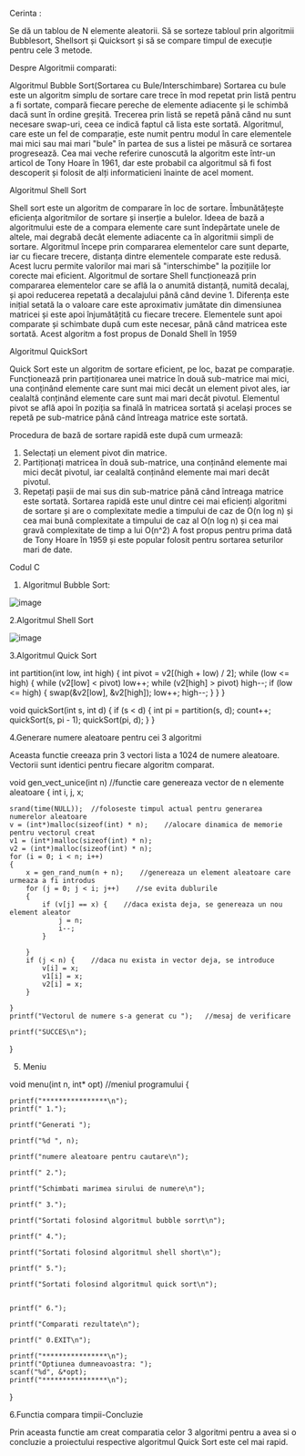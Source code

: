 Cerinta :

Se dă un tablou de N elemente aleatorii. Să se sorteze tabloul prin algoritmii Bubblesort, Shellsort și Quicksort și să se compare timpul de execuție pentru cele 3 metode.

Despre Algoritmii comparati:

Algoritmul Bubble Sort(Sortarea cu Bule/Interschimbare)
Sortarea cu bule este un algoritm simplu de sortare care trece în mod repetat prin listă pentru a fi sortate, compară fiecare pereche de elemente adiacente și le schimbă dacă sunt în ordine greșită. Trecerea prin listă se repetă până când nu sunt necesare swap-uri, ceea ce indică faptul că lista este sortată. Algoritmul, care este un fel de comparație, este numit pentru modul în care elementele mai mici sau mai mari "bule" în partea de sus a listei pe măsură ce sortarea progresează.
Cea mai veche referire cunoscută la algoritm este într-un articol de Tony Hoare în 1961, dar este probabil ca algoritmul să fi fost descoperit și folosit de alți informaticieni înainte de acel moment.

Algoritmul Shell Sort 

Shell sort este un algoritm de comparare în loc de sortare. Îmbunătățește eficiența algoritmilor de sortare și inserție a bulelor. Ideea de bază a algoritmului este de a compara elemente care sunt îndepărtate unele de altele, mai degrabă decât elemente adiacente ca în algoritmii simpli de sortare. Algoritmul începe prin compararea elementelor care sunt departe, iar cu fiecare trecere, distanța dintre elementele comparate este redusă.
Acest lucru permite valorilor mai mari să "interschimbe" la pozițiile lor corecte mai eficient.
Algoritmul de sortare Shell funcționează prin compararea elementelor care se află la o anumită distanță, numită decalaj, și apoi reducerea repetată a decalajului până când devine 1. Diferența este inițial setată la o valoare care este aproximativ jumătate din dimensiunea matricei și este apoi înjumătățită cu fiecare trecere. Elementele sunt apoi comparate și schimbate după cum este necesar, până când matricea este sortată.
Acest algoritm a fost propus de Donald Shell în 1959

Algoritmul QuickSort

Quick Sort este un algoritm de sortare eficient, pe loc, bazat pe comparație. Funcționează prin partiționarea unei matrice în două sub-matrice mai mici, una conținând elemente care sunt mai mici decât un element pivot ales, iar cealaltă conținând elemente care sunt mai mari decât pivotul. Elementul pivot se află apoi în poziția sa finală în matricea sortată și același proces se repetă pe sub-matrice până când întreaga matrice este sortată.

Procedura de bază de sortare rapidă este după cum urmează:

1.	Selectați un element pivot din matrice.
2.	Partiționați matricea în două sub-matrice, una conținând elemente mai mici decât pivotul, iar cealaltă conținând elemente mai mari decât pivotul.
3.	Repetați pașii de mai sus din sub-matrice până când întreaga matrice este sortată.
Sortarea rapidă este unul dintre cei mai eficienți algoritmi de sortare și are o complexitate medie a timpului de caz de O(n log n) și cea mai bună complexitate a timpului de caz al O(n log n) și cea mai gravă complexitate de timp a lui O(n^2)
A fost propus pentru prima dată de Tony Hoare în 1959 și este popular folosit pentru sortarea seturilor mari de date.

Codul C

1.	Algoritmul Bubble Sort:


![image](https://user-images.githubusercontent.com/115789255/212035819-8cd6c210-2e82-4485-bd1c-25f1d13c72b3.png)


2.Algoritmul Shell Sort

![image](https://user-images.githubusercontent.com/115789255/212036076-82399f6c-573a-41b9-8f01-394a7010ffd3.png)


3.Algoritmul Quick Sort


int partition(int low, int high)
{
    int pivot = v2[(high + low) / 2];
    while (low <= high)
    {
        while (v2[low] < pivot)
            low++;
        while (v2[high] > pivot)
            high--;
        if (low <= high)
        {
            swap(&v2[low], &v2[high]);
            low++;
            high--;
        }
    }
}

void quickSort(int s, int d)
{
    if (s < d)
    {
        int pi = partition(s, d);
        count++;
        quickSort(s, pi - 1);
        quickSort(pi, d);
    }
}

4.Generare numere aleatoare pentru cei 3 algoritmi

Aceasta functie creeaza prin 3 vectori lista a 1024 de numere aleatoare.
Vectorii sunt identici pentru fiecare algoritm comparat.


void gen_vect_unice(int n) //functie care genereaza vector de n elemente aleatoare
{
    int i, j, x;

    srand(time(NULL));  //foloseste timpul actual pentru generarea numerelor aleatoare
    v = (int*)malloc(sizeof(int) * n);    //alocare dinamica de memorie pentru vectorul creat
    v1 = (int*)malloc(sizeof(int) * n);
    v2 = (int*)malloc(sizeof(int) * n);
    for (i = 0; i < n; i++)
    {
        x = gen_rand_num(n + n);    //genereaza un element aleatoare care urmeaza a fi introdus
        for (j = 0; j < i; j++)    //se evita dublurile
        {
            if (v[j] == x) {    //daca exista deja, se genereaza un nou element aleator
                j = n;
                i--;
            }

        }
        if (j < n) {    //daca nu exista in vector deja, se introduce
            v[i] = x;
            v1[i] = x;
            v2[i] = x;
        }

    }
    printf("Vectorul de numere s-a generat cu ");   //mesaj de verificare

    printf("SUCCES\n");

}

5. Meniu

void menu(int n, int* opt) //meniul programului
{



    printf("****************\n");
    printf(" 1.");

    printf("Generati ");

    printf("%d ", n);

    printf("numere aleatoare pentru cautare\n");

    printf(" 2.");

    printf("Schimbati marimea sirului de numere\n");

    printf(" 3.");

    printf("Sortati folosind algoritmul bubble sorrt\n");

    printf(" 4.");

    printf("Sortati folosind algoritmul shell short\n");

    printf(" 5.");

    printf("Sortati folosind algoritmul quick sort\n");


    printf(" 6.");

    printf("Comparati rezultate\n");

    printf(" 0.EXIT\n");

    printf("****************\n");
    printf("Optiunea dumneavoastra: ");
    scanf("%d", &*opt);
    printf("****************\n");

}


6.Functia compara timpii-Concluzie 

Prin aceasta functie am creat comparatia celor 3 algoritmi pentru a avea si o concluzie a proiectului respective algoritmul Quick Sort este cel mai rapid.


